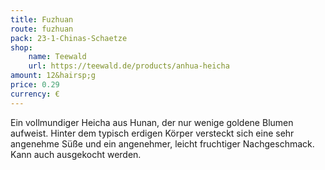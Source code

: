 ```yaml
---
title: Fuzhuan
route: fuzhuan
pack: 23-1-Chinas-Schaetze
shop:
    name: Teewald
    url: https://teewald.de/products/anhua-heicha
amount: 12&hairsp;g
price: 0.29
currency: €
---
```

Ein vollmundiger Heicha aus Hunan, der nur wenige goldene Blumen aufweist. Hinter dem typisch erdigen Körper versteckt sich eine sehr angenehme Süße und ein angenehmer, leicht fruchtiger Nachgeschmack. Kann auch ausgekocht werden.